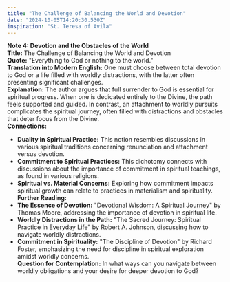 ```yaml
---
title: "The Challenge of Balancing the World and Devotion"
date: "2024-10-05T14:20:30.530Z"
inspiration: "St. Teresa of Avila"
---
```


**Note 4: Devotion and the Obstacles of the World**  
**Title:** The Challenge of Balancing the World and Devotion  
**Quote:** "Everything to God or nothing to the world."  
**Translation into Modern English:** One must choose between total devotion to God or a life filled with worldly distractions, with the latter often presenting significant challenges.  
**Explanation:** The author argues that full surrender to God is essential for spiritual progress. When one is dedicated entirely to the Divine, the path feels supported and guided. In contrast, an attachment to worldly pursuits complicates the spiritual journey, often filled with distractions and obstacles that deter focus from the Divine.  
**Connections:**  
- **Duality in Spiritual Practice:** This notion resembles discussions in various spiritual traditions concerning renunciation and attachment versus devotion.  
- **Commitment to Spiritual Practices:** This dichotomy connects with discussions about the importance of commitment in spiritual teachings, as found in various religions.  
- **Spiritual vs. Material Concerns:** Exploring how commitment impacts spiritual growth can relate to practices in materialism and spirituality.  
**Further Reading:**  
- **The Essence of Devotion:** "Devotional Wisdom: A Spiritual Journey" by Thomas Moore, addressing the importance of devotion in spiritual life.  
- **Worldly Distractions in the Path:** "The Sacred Journey: Spiritual Practice in Everyday Life" by Robert A. Johnson, discussing how to navigate worldly distractions.  
- **Commitment in Spirituality:** "The Discipline of Devotion" by Richard Foster, emphasizing the need for discipline in spiritual exploration amidst worldly concerns.  
**Question for Contemplation:** In what ways can you navigate between worldly obligations and your desire for deeper devotion to God?
